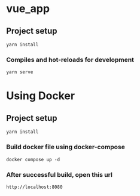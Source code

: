 # vue_app

## Project setup
```
yarn install
```

### Compiles and hot-reloads for development
```
yarn serve
```

# Using Docker

## Project setup
```
yarn install
```

### Build docker file using docker-compose
```
docker compose up -d
```

### After successful build, open this url

```
http://localhost:8080
```
